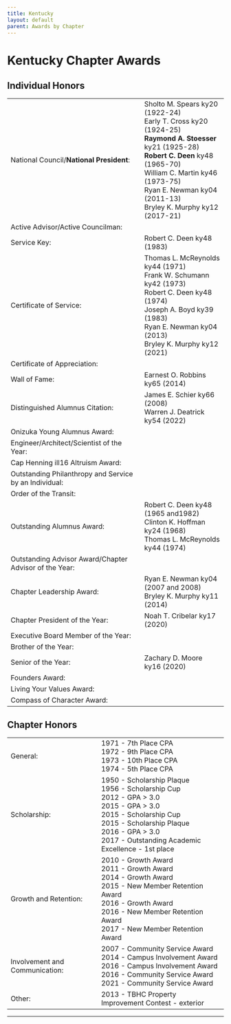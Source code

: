 ```yaml
---
title: Kentucky
layout: default
parent: Awards by Chapter
---
```


<link rel="stylesheet" href="{{ '/assets/css/by_chapter.css' | relative_url }}">

# Kentucky Chapter Awards

## Individual Honors

<table>
<tbody>
<tr>
<td>National Council/<b>National President</b>:</td>
<td>Sholto M. Spears ky20 (1922-24)
<br>Early T. Cross ky20 (1924-25)
<br><b>Raymond A. Stoesser</b> ky21 (1925-28)
<br><b>Robert C. Deen</b> ky48 (1965-70)
<br>William C. Martin ky46 (1973-75)
<br>Ryan E. Newman ky04 (2011-13)
<br>Bryley K. Murphy ky12 (2017-21)
</td></tr>

<tr>
<td>Active Advisor/Active Councilman:</td>
<td>
</td></tr>

<tr>
<td>Service Key:</td>
<td>Robert C. Deen ky48 (1983)
</td></tr>

<tr>
<td>Certificate of Service:</td>
<td>Thomas L. McReynolds ky44 (1971)
<br>Frank W. Schumann ky42 (1973)
<br>Robert C. Deen ky48 (1974)
<br>Joseph A. Boyd ky39 (1983)
<br>Ryan E. Newman ky04 (2013)
<br>Bryley K. Murphy ky12 (2021)
</td></tr>

<tr>
<td>Certificate of Appreciation:</td>
<td>
</td></tr>

<tr>
<td>Wall of Fame:</td>
<td>Earnest O. Robbins ky65 (2014)
</td></tr>

<tr>
<td>Distinguished Alumnus Citation:</td>
<td>James E. Schier ky66 (2008)
<br>Warren J. Deatrick ky54 (2022)
</td></tr>

<tr>
<td>Onizuka Young Alumnus Award:</td>
<td>
</td></tr>

<tr>
<td>Engineer/Architect/Scientist of the Year:</td>
<td>
</td></tr>

<tr>
<td>Cap Henning ill16 Altruism Award:</td>
<td>
</td></tr>

<tr>
<td>Outstanding Philanthropy and Service by an Individual:</td>
<td>
</td></tr>

<tr>
<td>Order of the Transit:</td>
<td>
</td></tr>

<tr>
<td>Outstanding Alumnus Award:</td>
<td>Robert C. Deen ky48 (1965 and1982)
<br>Clinton K. Hoffman ky24 (1968)
<br>Thomas L. McReynolds ky44 (1974)
</td></tr>

<tr>
<td>Outstanding Advisor Award/Chapter Advisor of the Year:</td>
<td>
</td></tr>

<tr>
<td>Chapter Leadership Award:</td>
<td>Ryan E. Newman ky04 (2007 and 2008)
<br>Bryley K. Murphy ky11 (2014)
</td></tr>

<tr>
<td>Chapter President of the Year:</td>
<td>Noah T. Cribelar ky17 (2020)
</td></tr>

<tr>
<td>Executive Board Member of the Year:</td>
<td>
</td></tr>

<tr>
<td>Brother of the Year:</td>
<td>
</td></tr>

<tr>
<td>Senior of the Year:</td>
<td>Zachary D. Moore ky16 (2020)
</td></tr>

<tr>
<td>Founders Award:</td>
<td>
</td></tr>

<tr>
<td>Living Your Values Award:</td>
<td>
</td></tr>

<tr>
<td>Compass of Character Award:</td>
<td>
</td></tr>

</tbody>
</table>

## Chapter Honors

<table>
<tbody>
<tr>
<td>General:</td>
<td>1971 - 7th Place CPA
<br>1972 - 9th Place CPA
<br>1973 - 10th Place CPA
<br>1974 - 5th Place CPA
</td></tr>

<tr>
<td>Scholarship:</td>
<td>1950 - Scholarship Plaque
<br>1956 - Scholarship Cup
<br>2012 - GPA > 3.0
<br>2015 - GPA > 3.0
<br>2015 - Scholarship Cup
<br>2015 - Scholarship Plaque
<br>2016 - GPA > 3.0
<br>2017 - Outstanding Academic Excellence - 1st place
</td></tr>

<tr>
<td>Growth and Retention:</td>
<td>2010 - Growth Award
<br>2011 - Growth Award
<br>2014 - Growth Award
<br>2015 - New Member Retention Award
<br>2016 - Growth Award
<br>2016 - New Member Retention Award
<br>2017 - New Member Retention Award
</td></tr>

<tr>
<td>Involvement and Communication:</td>
<td>2007 - Community Service Award
<br>2014 - Campus Involvement Award
<br>2016 - Campus Involvement Award
<br>2016 - Community Service Award
<br>2021 - Community Service Award
</td></tr>

<tr>
<td>Other:</td>
<td>2013 - TBHC Property Improvement Contest - exterior
</td></tr>
</tbody>
</table>

---
